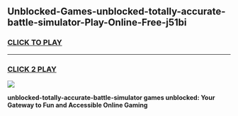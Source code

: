 
## Unblocked-Games-unblocked-totally-accurate-battle-simulator-Play-Online-Free-j51bi
<h3>
<a href="https://premium76.site?title=unblocked-totally-accurate-battle-simulator&ref=26A">CLICK TO PLAY</a></h3>
<hr>

<h3>
<a href="https://premium76.site?title=unblocked-totally-accurate-battle-simulator&ref=26A">CLICK 2 PLAY</a>
  
</h3>

<a href="https://premium76.site?title=unblocked-totally-accurate-battle-simulator&ref=26A"><img src="https://clearcache.store/games.png"></a>


**unblocked-totally-accurate-battle-simulator games unblocked: Your Gateway to Fun and Accessible Online Gaming**
